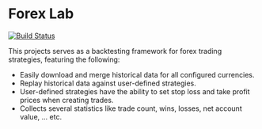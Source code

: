 # Forex Lab

[![Build Status](https://travis-ci.org/bishoybassem/forex-lab.svg?branch=master)](https://travis-ci.org/bishoybassem/forex-lab)

This projects serves as a backtesting framework for forex trading strategies, featuring the following:
* Easily download and merge historical data for all configured currencies.
* Replay historical data against user-defined strategies.
* User-defined strategies have the ability to set stop loss and take profit prices when creating trades.
* Collects several statistics like trade count, wins, losses, net account value, ... etc.
